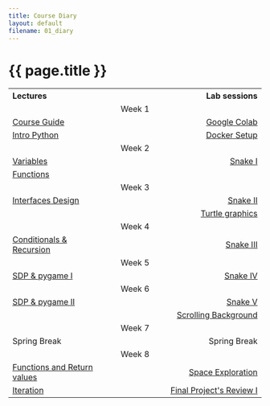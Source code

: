 ```yaml
---
title: Course Diary
layout: default
filename: 01_diary
--- 
```


<h1>{{ page.title }}</h1>

<style>
table {
  /* margin-left:auto;
  margin-right:auto; */
  margin: 0 auto;
  text-align: center;
}
td, th {
  border: none!important;
}
</style>

<table>
  <colgroup>
    <col width="40%"/>
    <col width="20%"/>
    <col width="40%"/>
  </colgroup>
  <tr>
    <th align="left">Lectures</th>
    <th></th>
    <th align="right">Lab sessions</th>
  </tr>
  <tr>
    <td></td>
    <td align="center"> Week 1</td>
    <td></td>
  </tr>
  <tr>
    <td align="left"><a href="lectures/slides/00a_course_guide.slides.html">Course Guide</a></td>
    <td></td>
    <td align="right"><a href="lectures/slides/00a_course_guide.slides.html">Google Colab</a></td>
  </tr>
  <tr>
    <td align="left"><a href="lectures/slides/01a_intro_python.slides.html">Intro Python</a></td>
    <td></td>
    <td align="right"><a href="lectures/slides/00a_course_guide.slides.html">Docker Setup</a></td>
  </tr>
  <tr>
    <td></td>
    <td align="center"> Week 2</td>
    <td></td>
  </tr>
  <tr>
    <td align="left"><a href="lectures/slides/02a_variables.slides.html">Variables</a></td>
    <td></td>
    <td align="right"><a href="lectures/slides/00a_course_guide.slides.html">Snake I</a></td>
  </tr>
  <tr>
    <td align="left"><a href="lectures/slides/03a_functions1.slides.html">Functions</a></td>
    <td></td>
    <td></td>
  </tr>
  <tr>
    <td></td>
    <td align="center"> Week 3</td>
    <td></td>
  </tr>
  <tr>
    <td align="left"><a href="lectures/slides/04a_interfaces_design.slides.html">Interfaces Design</a></td>
    <td></td>
    <td align="right"><a href="lectures/slides/00a_course_guide.slides.html">Snake II</a></td>
  </tr>
  <tr>
    <td></td>
    <td></td>
    <td align="right"><a href="lectures/slides/00a_course_guide.slides.html">Turtle graphics</a></td>
  </tr>
  <tr>
    <td></td>
    <td align="center"> Week 4</td>
    <td></td>
  </tr>
  <tr>
    <td align="left"><a href="lectures/slides/05a_conditionals_recursion.slides.html">Conditionals & Recursion</a></td>
    <td></td>
    <td align="right"><a href="lectures/slides/00a_course_guide.slides.html">Snake III</a></td>
  </tr>
  <tr>
    <td></td>
    <td align="center"> Week 5</td>
    <td></td>
  </tr>
  <tr>
    <td align="left"><a href="lectures/slides/05b_pygame_overview.slides.slides.html">SDP & pygame I</a></td>
    <td></td>
    <td align="right"><a href="lectures/slides/00a_course_guide.slides.html">Snake IV</a></td>
  </tr>
  <tr>
    <td></td>
    <td align="center"> Week 6</td>
    <td></td>
  </tr>
  <tr>
    <td align="left"><a href="lectures/slides/05b_pygame_overview.slides.slides.html">SDP & pygame II</a></td>
    <td></td>
    <td align="right"><a href="lectures/slides/00a_course_guide.slides.html">Snake V</a></td>
  </tr>
  <tr>
    <td></td>
    <td></td>
    <td align="right"><a href="lectures/slides/00a_course_guide.slides.html">Scrolling Background</a></td>
  </tr>
  <tr>
    <td></td>
    <td align="center"> Week 7</td>
    <td></td>
  </tr>
  <tr>
    <td align="left">Spring Break</td>
    <td></td>
    <td align="right">Spring Break</td>
  </tr>
  <tr>
    <td></td>
    <td align="center"> Week 8</td>
    <td></td>
  </tr>
  <tr>
    <td align="left"><a href="lectures/slides/06a_functions2.slides.slides.html">Functions and Return values</a></td>
    <td></td>
    <td align="right"><a href="lectures/slides/00a_course_guide.slides.html">Space Exploration</a></td>
  </tr>
  <tr>
    <td align="left"><a href="lectures/slides/07a_iteration.slides.slides.html">Iteration</a></td>
    <td></td>
    <td align="right"><a href="lectures/slides/00a_course_guide.slides.html">Final Project's Review I</a></td>
  </tr>
</table>